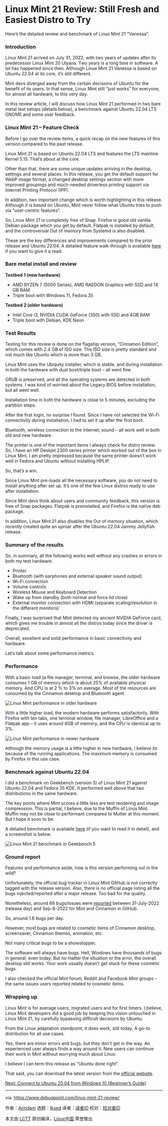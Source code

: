 [#]: subject: "Linux Mint 21 Review: Still Fresh and Easiest Distro to Try"
[#]: via: "https://www.debugpoint.com/linux-mint-21-review/"
[#]: author: "Arindam https://www.debugpoint.com/author/admin1/"
[#]: collector: "lkxed"
[#]: translator: " "
[#]: reviewer: " "
[#]: publisher: " "
[#]: url: " "

Linux Mint 21 Review: Still Fresh and Easiest Distro to Try
======
Here’s the detailed review and benchmark of Linux Mint 21 “Vanessa”.

### Introduction

Linux Mint 21 arrived on July 31, 2022, with two years of updates after its predecessor Linux Mint 20 Ulyana. Two years is a long time in software. A lot has happened since then. Although Linux Mint 21 Vanessa is based on Ubuntu 22.04 at its core, it’s still different.

Mint devs diverged away from the certain decisions of Ubuntu for the benefit of its users. In that sense, Linux Mint still “just works” for everyone, for almost all hardware, to this very day.

In this review article, I will discuss how Linux Mint 21 performed in two bare metal test setups (details below), a benchmark against Ubuntu 22.04 LTS GNOME and some user feedback.

### Linux Mint 21 – Feature Check

Before I go over the review items, a quick recap on the new features of this version compared to the past release.

Linux Mint 21 is based on Ubuntu 22.04 LTS and features the LTS mainline Kernel 5.15. That’s about at the core.

Other than that, there are some unique updates arriving in the desktop, settings and several places. In this release, you get the default support for WebP image format, a changed desktop settings section with more improved groupings and much-needed driverless printing support via Internet Printing Protocol (IPP).

In addition, two important change which is worth highlighting in this release. Although it is based on Ubuntu, Mint never follow what Ubuntu tries to push via “user-centric features”.

So, Linux Mint 21 is completely free of Snap. Firefox is good old vanilla Debian package which you get by default. Flatpak is installed by default, and the controversial Out of memory from Systemd is also disabled.

These are the key differences and improvements compared to the prior release and Ubuntu 22.04. A detailed feature walk-through is available [here][1] if you want to give it a read.

### Bare metal install and review

**Testbed 1 (new hardware)**

* AMD RYZEN 7 (5000 Series), AMD RAEDON Graphics with SSD and 14 GB RAM
* Triple boot with Windows 11, Fedora 35

**Testbed 2 (older hardware)**

* Intel Core i3, NVIDIA CUDA GeForce (350) with SSD and 4GB RAM
* Triple boot with Debian, KDE Neon

### Test Results

Testing for this review is done on the flagship version, “Cinnamon Edition”, which comes with 2.4 GB of ISO size. The ISO size is pretty standard and not much like Ubuntu which is more than 3 GB.

Linux Mint uses the Ubiquity installer, which is stable, and during installation in both the hardware with dual boot/triple boot – all went fine.

GRUB is preserved, and all the operating systems are detected in both systems. I was kind of worried about the Legacy BIOS before installation, but all went well.

Installation time in both the hardware is close to 5 minutes, excluding the partition steps.

After the first login, no surprise I found. Since I have not selected the Wi-Fi connectivity during installation, I had to set it up after the first boot.

Bluetooth, wireless connection to the internet, sound – all work well in both old and new hardware.

The printer is one of the important items I always check for distro review. So, I have an HP Deskjet 2300 series printer which worked out of the box in Linux Mint. I am pretty impressed because the same printer doesn’t work well in Fedora and Ubuntu without installing HPLIP.

So, that’s a win.

Since Linux Mint pre-loads all the necessary software, you do not need to install anything after set up. It’s one of the few Linux distros ready to use after installation.

Since Mint devs think about users and community feedback, this version is free of Snap packages. Flatpak is preinstalled, and Firefox is the native deb package.

In addition, Linux Mint 21 also disables the Out of memory situation, which recently created quite an uproar after the Ubuntu 22.04 Jammy Jellyfish release.

### Summary of the results

So, in summary, all the following works well without any crashes or errors in both my test hardware.

* Printer
* Bluetooth (with earphones and external speaker sound output)
* Wi-Fi connection
* Volume controls
* Wireless Mouse and Keyboard Detection
* Wake up from standby (both normal and force lid close)
* External monitor connection with HDMI (separate scaling/resolution in the different monitors)

Finally, I was surprised that Mint detected my ancient NVIDIA GeForce card, which gives me trouble in almost all the distros today since the driver is deprecated.

Overall, excellent and solid performance in basic connectivity and hardware.

Let’s talk about some performance metrics.

### Performance

With a basic load (a file manager, terminal, and browse, the older hardware consumes 1 GB of memory which is about 25% of available physical memory. And CPU is at 2 % to 3% on average. Most of the resources are consumed by the Cinnamon desktop and Bluetooth agent.

![Linux Mint performance in older hardware][2]

With a little higher load, the modern hardware performs satisfactorily. With Firefox with ten tabs, one terminal window, file manager, LibreOffice and a Flatpak app – it uses around 4GB of memory, and the CPU is identical up to 3%.

![Linux Mint performance in newer hardware][3]

Although the memory usage is a little higher in new hardware, I believe its because of the running applications. The maximum memory is consumed by Firefox in this use case.

### Benchmark against Ubuntu 22.04

I did a benchmark on Geekbench (version 5) of Linux Mint 21 against Ubuntu 22.04 and Fedora 35 KDE. It performed well above that two distributions in the same hardware.

The key points where Mint scores a little less are text rendering and image compression. This is partial, I believe, due to the Muffin of Linux Mint. Muffin may not be close to performant compared to Mutter at this moment. But I hope it soon to be.

A detailed benchmark is available [here][4] (if you want to read it in detail), and a screenshot is below.

![Linux Mint 21 benchmark in Geekbench 5][5]

### Ground report

Features and performance aside, how is this version performing out in the wild?

Unfortunately, the official bug tracker in Linux Mint GitHub is not correctly tagged with the release version. Also, there is no official page listing all the bugs injected/reported after a major release. Too bad for the quality.

Nonetheless, around 66 bugs/issues were [reported][6] between 31-July-2022 (release day) and Sep-8-2022 for Mint and Cinnamon in GitHub.

So, around 1.6 bugs per day.

However, most bugs are related to cosmetic items of Cinnamon desktop, screensaver, Cinnamon themes, animation, etc.

Not many critical bugs to be a showstopper.

The software will always have bugs. Hell, Windows have thousands of bugs in general, even today. But no matter the situation or the error, the overall desktop still works. Your work usually doesn’t get stuck for these cosmetic bugs.

I also checked the official Mint forum, Reddit and Facebook Mint groups – the same issues users reported related to cosmetic items.

### Wrapping up

Linux Mint is for average users, migrated users and for first timers. I believe, Linux Mint developers did a good job by keeping this vision untouched in Linux Mint 21, by carefully bypassing difficult decisions by Ubuntu.

From the Linux adaptation standpoint, it does work, still today. A go-to distribution for all use cases.

Yes, there are minor errors and bugs, but they don’t get in the way. An experienced user always finds a way around it. New users can continue their work in Mint without worrying much about Linux.

I believe I can term this release as “Ubuntu done right”.

That said, you can download the latest version from the [official website][7].

[Next: Connect to Ubuntu 20.04 from Windows 10 [Beginner’s Guide]][8]

--------------------------------------------------------------------------------

via: https://www.debugpoint.com/linux-mint-21-review/

作者：[Arindam][a]
选题：[lkxed][b]
译者：[译者ID](https://github.com/译者ID)
校对：[校对者ID](https://github.com/校对者ID)

本文由 [LCTT](https://github.com/LCTT/TranslateProject) 原创编译，[Linux中国](https://linux.cn/) 荣誉推出

[a]: https://www.debugpoint.com/author/admin1/
[b]: https://github.com/lkxed
[1]: https://www.debugpoint.com/linux-mint-21-features/
[2]: https://www.debugpoint.com/wp-content/uploads/2022/09/Linux-Mint-performance-in-older-hardware.jpg
[3]: https://www.debugpoint.com/wp-content/uploads/2022/09/Linux-Mint-performance-in-newer-hardware.jpg
[4]: https://browser.geekbench.com/v5/cpu/compare/15728414?baseline=17124930
[5]: https://www.debugpoint.com/wp-content/uploads/2022/09/Linux-Mint-21-benchmark-in-Geekbench-5.jpg
[6]: https://github.com/linuxmint/cinnamon/issues
[7]: https://www.linuxmint.com/download.php
[8]: https://www.debugpoint.com/connect-ubuntu-20-04-windows-10/
